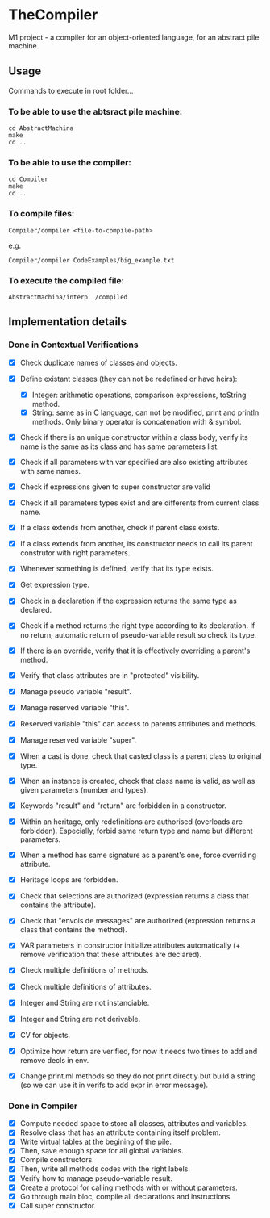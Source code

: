 # TheCompiler

M1 project - a compiler for an object-oriented language, for an abstract pile machine.


## Usage

Commands to execute in root folder...

### To be able to use the abtsract pile machine:

```
cd AbstractMachina
make
cd ..
```
### To be able to use the compiler:

```
cd Compiler
make
cd ..
```

### To compile files:

```
Compiler/compiler <file-to-compile-path>
```
e.g.
```
Compiler/compiler CodeExamples/big_example.txt
```

### To execute the compiled file:

```
AbstractMachina/interp ./compiled
```



## Implementation details

### Done in Contextual Verifications

- [x] Check duplicate names of classes and objects.
- [x] Define existant classes (they can not be redefined or have heirs):
    - [x] Integer: arithmetic operations, comparison expressions, toString method.
    - [x] String: same as in C language, can not be modified, print and println methods. Only binary operator is concatenation with & symbol.
- [x] Check if there is an unique constructor within a class body, verify its name is the same as its class and has same parameters list.
- [x] Check if all parameters with var specified are also existing attributes with same names.
- [x] Check if expressions given to super constructor are valid
- [x] Check if all parameters types exist and are differents from current class name.
- [x] If a class extends from another, check if parent class exists.
- [x] If a class extends from another, its constructor needs to call its parent construtor with right parameters.
- [x] Whenever something is defined, verify that its type exists.
- [x] Get expression type.
- [x] Check in a declaration if the expression returns the same type as declared.
- [x] Check if a method returns the right type according to its declaration. If no return, automatic return of pseudo-variable result so check its type.
- [x] If there is an override, verify that it is effectively overriding a parent's method.
- [x] Verify that class attributes are in "protected" visibility.
- [x] Manage pseudo variable "result".
- [x] Manage reserved variable "this".
- [x] Reserved variable "this" can access to parents attributes and methods.
- [x] Manage reserved variable "super".
- [x] When a cast is done, check that casted class is a parent class to original type.
- [x] When an instance is created, check that class name is valid, as well as given parameters (number and types).
- [x] Keywords "result" and "return" are forbidden in a constructor.
- [x] Within an heritage, only redefinitions are authorised (overloads are forbidden). Especially, forbid same return type and name but different parameters.
- [x] When a method has same signature as a parent's one, force overriding attribute.
- [x] Heritage loops are forbidden.
- [x] Check that selections are authorized (expression returns a class that contains the attribute).
- [x] Check that "envois de messages" are authorized (expression returns a class that contains the method).
- [x] VAR parameters in constructor initialize attributes automatically (+ remove verification that these attributes are declared).
- [x] Check multiple definitions of methods.
- [x] Check multiple definitions of attributes.
- [x] Integer and String are not instanciable.
- [x] Integer and String are not derivable.
- [x] CV for objects.

- [x] Optimize how return are verified, for now it needs two times to add and remove decls in env.
- [x] Change print.ml methods so they do not print directly but build a string (so we can use it in verifs to add expr in error message).

### Done in Compiler

- [x] Compute needed space to store all classes, attributes and variables.
- [x] Resolve class that has an attribute containing itself problem.
- [x] Write virtual tables at the begining of the pile.
- [x] Then, save enough space for all global variables.
- [x] Compile constructors.
- [x] Then, write all methods codes with the right labels.
- [x] Verify how to manage pseudo-variable result.
- [x] Create a protocol for calling methods with or without parameters.
- [x] Go through main bloc, compile all declarations and instructions.
- [x] Call super constructor.
